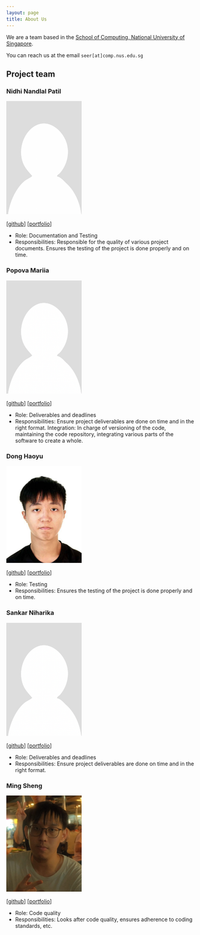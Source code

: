 ```yaml
---
layout: page
title: About Us
---
```


We are a team based in the [School of Computing, National University of Singapore](https://www.comp.nus.edu.sg).

You can reach us at the email `seer[at]comp.nus.edu.sg`

## Project team

### Nidhi Nandlal Patil

<img src="images/patil-np.png" width="200px">

[[github](https://github.com/patil-np)]
[[portfolio](team/johndoe.md)]


* Role: Documentation and Testing
* Responsibilities: Responsible for the quality of various project documents. Ensures the testing of the project is done properly and on time.

### Popova Mariia

<img src="images/popova-mariia.png" width="200px">

[[github](https://github.com/popova-mariia)]
[[portfolio](team/johndoe.md)]

* Role: Deliverables and deadlines
* Responsibilities: Ensure project deliverables are done on time and in the right format.
  Integration: In charge of versioning of the code, maintaining the code repository, integrating various parts of the software to create a whole.

### Dong Haoyu

<img src="images/engulfy.png" width="200px">

[[github](http://github.com/engulfy)]
[[portfolio](team/johndoe.md)]

* Role: Testing
* Responsibilities: Ensures the testing of the project is done properly and on time.

### Sankar Niharika

<img src="images/niha81.png" width="200px">

[[github](http://github.com/niha81)]
[[portfolio](team/johndoe.md)]

* Role: Deliverables and deadlines
* Responsibilities: Ensure project deliverables are done on time and in the right format.

### Ming Sheng

<img src="images/moingshoing.png" width="200px">

[[github](http://github.com/moingshoing)]
[[portfolio](team/johndoe.md)]

* Role: Code quality
* Responsibilities: Looks after code quality, ensures adherence to coding standards, etc.

